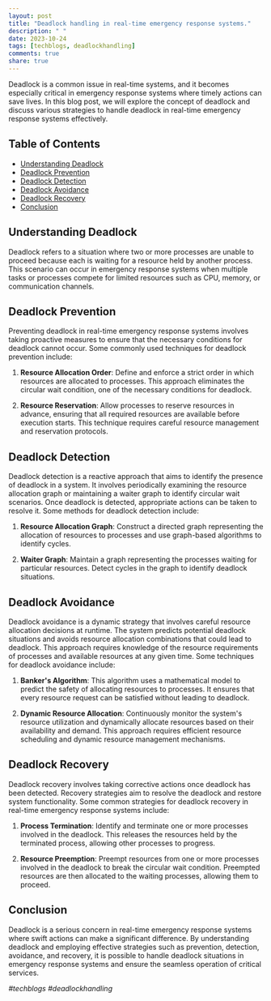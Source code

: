 ```yaml
---
layout: post
title: "Deadlock handling in real-time emergency response systems."
description: " "
date: 2023-10-24
tags: [techblogs, deadlockhandling]
comments: true
share: true
---
```


Deadlock is a common issue in real-time systems, and it becomes especially critical in emergency response systems where timely actions can save lives. In this blog post, we will explore the concept of deadlock and discuss various strategies to handle deadlock in real-time emergency response systems effectively.

## Table of Contents
- [Understanding Deadlock](#understanding-deadlock)
- [Deadlock Prevention](#deadlock-prevention)
- [Deadlock Detection](#deadlock-detection)
- [Deadlock Avoidance](#deadlock-avoidance)
- [Deadlock Recovery](#deadlock-recovery)
- [Conclusion](#conclusion)

## Understanding Deadlock

Deadlock refers to a situation where two or more processes are unable to proceed because each is waiting for a resource held by another process. This scenario can occur in emergency response systems when multiple tasks or processes compete for limited resources such as CPU, memory, or communication channels.

## Deadlock Prevention

Preventing deadlock in real-time emergency response systems involves taking proactive measures to ensure that the necessary conditions for deadlock cannot occur. Some commonly used techniques for deadlock prevention include:

1. **Resource Allocation Order**: Define and enforce a strict order in which resources are allocated to processes. This approach eliminates the circular wait condition, one of the necessary conditions for deadlock.

2. **Resource Reservation**: Allow processes to reserve resources in advance, ensuring that all required resources are available before execution starts. This technique requires careful resource management and reservation protocols.

## Deadlock Detection

Deadlock detection is a reactive approach that aims to identify the presence of deadlock in a system. It involves periodically examining the resource allocation graph or maintaining a waiter graph to identify circular wait scenarios. Once deadlock is detected, appropriate actions can be taken to resolve it. Some methods for deadlock detection include:

1. **Resource Allocation Graph**: Construct a directed graph representing the allocation of resources to processes and use graph-based algorithms to identify cycles.

2. **Waiter Graph**: Maintain a graph representing the processes waiting for particular resources. Detect cycles in the graph to identify deadlock situations.

## Deadlock Avoidance

Deadlock avoidance is a dynamic strategy that involves careful resource allocation decisions at runtime. The system predicts potential deadlock situations and avoids resource allocation combinations that could lead to deadlock. This approach requires knowledge of the resource requirements of processes and available resources at any given time. Some techniques for deadlock avoidance include:

1. **Banker's Algorithm**: This algorithm uses a mathematical model to predict the safety of allocating resources to processes. It ensures that every resource request can be satisfied without leading to deadlock.

2. **Dynamic Resource Allocation**: Continuously monitor the system's resource utilization and dynamically allocate resources based on their availability and demand. This approach requires efficient resource scheduling and dynamic resource management mechanisms.

## Deadlock Recovery

Deadlock recovery involves taking corrective actions once deadlock has been detected. Recovery strategies aim to resolve the deadlock and restore system functionality. Some common strategies for deadlock recovery in real-time emergency response systems include:

1. **Process Termination**: Identify and terminate one or more processes involved in the deadlock. This releases the resources held by the terminated process, allowing other processes to progress.

2. **Resource Preemption**: Preempt resources from one or more processes involved in the deadlock to break the circular wait condition. Preempted resources are then allocated to the waiting processes, allowing them to proceed.

## Conclusion

Deadlock is a serious concern in real-time emergency response systems where swift actions can make a significant difference. By understanding deadlock and employing effective strategies such as prevention, detection, avoidance, and recovery, it is possible to handle deadlock situations in emergency response systems and ensure the seamless operation of critical services.

*#techblogs #deadlockhandling*